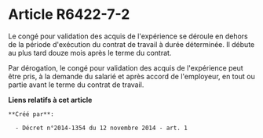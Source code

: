 # Article R6422-7-2

Le congé pour validation des acquis de l'expérience se déroule en dehors de la période d'exécution du contrat de travail à
durée déterminée. Il débute au plus tard douze mois après le terme du contrat. 

Par dérogation, le congé pour validation des acquis de l'expérience peut être pris, à la demande du salarié et après accord
de l'employeur, en tout ou partie avant le terme du contrat de travail.

**Liens relatifs à cet article**

	**Créé par**:

	  - Décret n°2014-1354 du 12 novembre 2014 - art. 1
